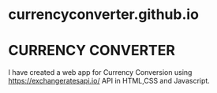 # currencyconverter.github.io
# CURRENCY CONVERTER
I have created a web app for Currency Conversion using https://exchangeratesapi.io/ API in HTML,CSS and Javascript.
